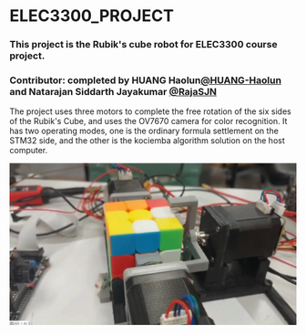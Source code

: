 # ELEC3300_PROJECT
### This project is the Rubik's cube robot for ELEC3300 course project.
### Contributor: completed by HUANG Haolun[@HUANG-Haolun](https://github.com/HUANG-Haolun) and Natarajan Siddarth Jayakumar [@RajaSJN](https://github.com/RajaSJN)
The project uses three motors to complete the free rotation of the six sides of the Rubik's Cube, and uses the OV7670 camera for color recognition. It has two operating modes, one is the ordinary formula settlement on the STM32 side, and the other is the kociemba algorithm solution on the host computer.

![image 1](https://github.com/HUANG-Haolun/ELEC3300_PROJECT/blob/main/image_video/image2.png)